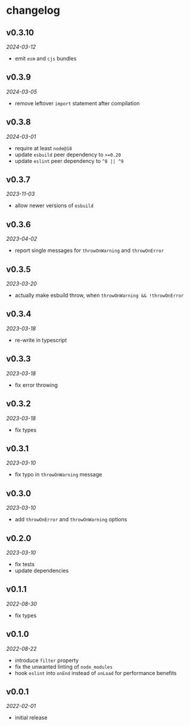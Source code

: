 # changelog

## v0.3.10
_2024-03-12_

* emit `esm` and `cjs` bundles

## v0.3.9
_2024-03-05_

* remove leftover `import` statement after compilation

## v0.3.8
_2024-03-01_

* require at least `node@18`
* update `esbuild` peer dependency to `>=0.20`
* update `eslint` peer dependency to `^8 || ^9`

## v0.3.7
_2023-11-03_

* allow newer versions of `esbuild`

## v0.3.6
_2023-04-02_

* report single messages for `throwOnWarning` and `throwOnError`

## v0.3.5
_2023-03-20_

* actually make esbuild throw, when `throwOnWarning && !throwOnError`

## v0.3.4
_2023-03-18_

* re-write in typescript

## v0.3.3
_2023-03-18_

* fix error throwing

## v0.3.2
_2023-03-18_

* fix types

## v0.3.1
_2023-03-10_

* fix typo in `throwOnWarning` message

## v0.3.0
_2023-03-10_

* add `throwOnError` and `throwOnWarning` options

## v0.2.0
_2023-03-10_

* fix tests
* update dependencies

## v0.1.1
_2022-08-30_

* fix types

## v0.1.0
_2022-08-22_

* introduce `filter` property
* fix the unwanted linting of `node_modules`
* hook `eslint` into `onEnd` instead of `onLoad` for performance benefits

## v0.0.1
_2022-02-01_

* initial release
